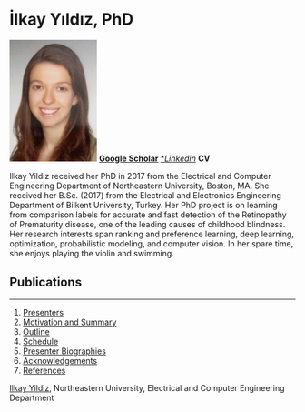
# İlkay Yıldız, PhD 

<img src="ilkayyildiz.jpg" width="154"/>   [**Google Scholar**](https://scholar.google.com/citations?user=rXGU5mYAAAAJ&hl=en)   [**Linkedin*](https://www.linkedin.com/in/ilkay-y%C4%B1ld%C4%B1z/)   **CV** <a href="Yildiz_CV_after_PhD.pdf"></a>

Ilkay Yildiz received her PhD in 2017 from the Electrical and Computer Engineering Department of Northeastern University, Boston, MA. She received her B.Sc. (2017) from the Electrical and Electronics Engineering Department of Bilkent University, Turkey. Her PhD project is on learning from comparison labels for accurate and fast detection of the Retinopathy of Prematurity disease, one of the leading causes of childhood blindness. Her research interests span ranking and preference learning, deep learning, optimization, probabilistic modeling, and computer vision. In her spare time, she enjoys playing the violin and swimming.

## Publications

-----


 1. [Presenters](#presenters)
 2. [Motivation and Summary](#motivation-and-summary)
 3. [Outline](#outline)
 4. [Schedule](#schedule)
 5. [Presenter Biographies](#presenter-biographies)
 6. [Acknowledgements](#acknowledgements)
 7. [References](#references)

[Ilkay Yildiz](https://www.linkedin.com/in/ilkay-y%C4%B1ld%C4%B1z/), Northeastern University, Electrical and Computer Engineering Department






